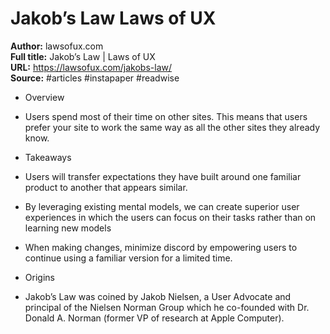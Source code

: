 # Jakob’s Law   Laws of UX

**Author:** lawsofux.com  
**Full title:** Jakob’s Law | Laws of UX  
**URL:** https://lawsofux.com/jakobs-law/  
**Source:** #articles #instapaper #readwise

- Overview 
   
- Users spend most of their time on other sites. This means that users prefer your site to work the same way as all the other sites they already know. 
   
- Takeaways 
   
- Users will transfer expectations they have built around one familiar product to another that appears similar. 
   
- By leveraging existing mental models, we can create superior user experiences in which the users can focus on their tasks rather than on learning new models 
   
- When making changes, minimize discord by empowering users to continue using a familiar version for a limited time. 
   
- Origins 
   
- Jakob’s Law was coined by Jakob Nielsen, a User Advocate and principal of the Nielsen Norman Group which he co-founded with Dr. Donald A. Norman (former VP of research at Apple Computer). 
   
